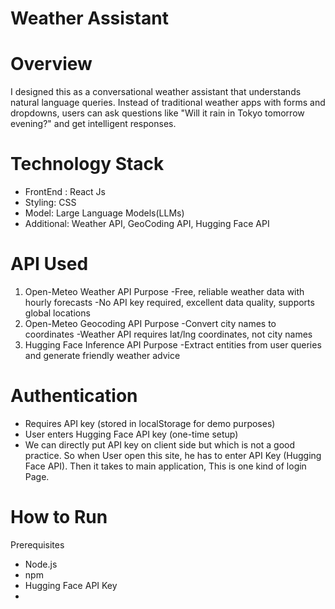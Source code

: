 # Weather Assistant
# Overview
I designed this as a conversational weather assistant that understands natural language queries. Instead of traditional weather apps with forms and dropdowns, users can ask questions like "Will it rain in Tokyo tomorrow evening?" and get intelligent responses.

# Technology Stack
 - FrontEnd : React Js
 - Styling: CSS
 - Model: Large Language Models(LLMs)
 - Additional: Weather API, GeoCoding API, Hugging Face API
 
# API Used
1. Open-Meteo Weather API
    Purpose -Free, reliable weather data with hourly forecasts
            -No API key required, excellent data quality, supports global locations
3. Open-Meteo Geocoding API
    Purpose -Convert city names to coordinates
            -Weather API requires lat/lng coordinates, not city names
4. Hugging Face Inference API
   Purpose -Extract entities from user queries and generate friendly weather advice
# Authentication
- Requires API key (stored in localStorage for demo purposes)
- User enters Hugging Face API key (one-time setup)
- We can directly put API key on client side but which is not a good practice.
  So when User open this site, he has to enter API Key (Hugging Face API).
  Then it takes to main application, This is one kind of login Page.
# How to Run
 Prerequisites
 - Node.js
 - npm
 - Hugging Face API Key
 - 
